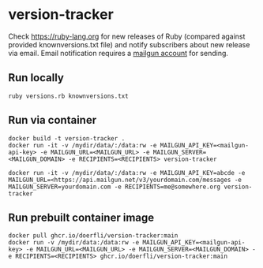 # version-tracker

Check https://ruby-lang.org for new releases of Ruby (compared against provided knownversions.txt file) and notify subscribers about new release via email. 
Email notification requires a [mailgun account](https://www.mailgun.com/) for sending. 

## Run locally 


```
ruby versions.rb knownversions.txt
```

## Run via container

```
docker build -t version-tracker .
docker run -it -v /mydir/data/:/data:rw -e MAILGUN_API_KEY=<mailgun-api-key> -e MAILGUN_URL=<MAILGUN_URL> -e MAILGUN_SERVER=<MAILGUN_DOMAIN> -e RECIPIENTS=<RECIPIENTS> version-tracker

docker run -it -v /mydir/data/:/data:rw -e MAILGUN_API_KEY=abcde -e MAILGUN_URL=<https://api.mailgun.net/v3/yourdomain.com/messages -e MAILGUN_SERVER=yourdomain.com -e RECIPIENTS=me@somewhere.org version-tracker
```

## Run prebuilt container image 

```
docker pull ghcr.io/doerfli/version-tracker:main
docker run -v /mydir/data:/data:rw -e MAILGUN_API_KEY=<mailgun-api-key> -e MAILGUN_URL=<MAILGUN_URL> -e MAILGUN_SERVER=<MAILGUN_DOMAIN> -e RECIPIENTS=<RECIPIENTS> ghcr.io/doerfli/version-tracker:main
```

